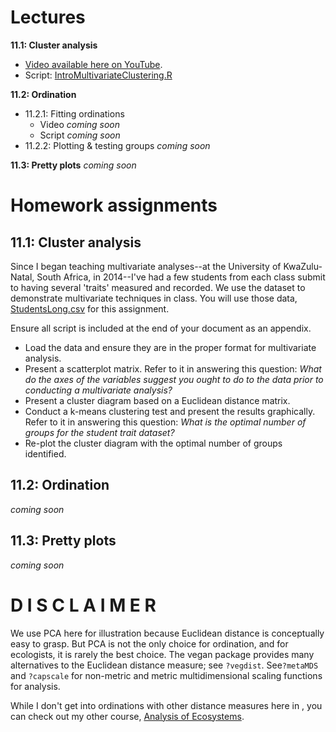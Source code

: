 # Lectures

**11.1: Cluster analysis** 
* [Video available here on YouTube](https://youtu.be/3FFerYQbb-0). 
* Script: [IntroMultivariateClustering.R](https://github.com/devanmcg/IntroRangeR/blob/master/11_IntroMultivariate/IntroMultivariateClustering.R) 

**11.2: Ordination** 
* 11.2.1: Fitting ordinations 
  - Video *coming soon*
  - Script *coming soon*
* 11.2.2: Plotting & testing groups *coming soon*

**11.3: Pretty plots** *coming soon*

# Homework assignments 

## 11.1: Cluster analysis

Since I began teaching multivariate analyses--at the University of KwaZulu-Natal, South Africa, in 2014--I've had a few students from each class submit to having several 'traits' measured and recorded. 
We use the dataset to demonstrate multivariate techniques in class. 
You will use those data, [StudentsLong.csv](https://github.com/devanmcg/IntroRangeR/raw/master/data/StudentsLong.csv) for this assignment. 

Ensure all script is included at the end of your document as an appendix. 

* Load the data and ensure they are in the proper format for multivariate analysis. 
* Present a scatterplot matrix. 
Refer to it in answering this question: *What do the axes of the variables suggest you ought to do to the data prior to conducting a multivariate analysis?*
* Present a cluster diagram based on a Euclidean distance matrix.
* Conduct a k-means clustering test and present the results graphically. 
Refer to it in answering this question: *What is the optimal number of groups for the student trait dataset?*
* Re-plot the cluster diagram with the optimal number of groups identified.

## 11.2: Ordination 

*coming soon*

## 11.3: Pretty plots

*coming soon*


# D I S C L A I M E R

We use PCA here for illustration because Euclidean distance is conceptually easy to grasp. 
But PCA is not the only choice for ordination, and for ecologists, it is rarely the best choice. 
The vegan package provides many alternatives to the Euclidean distance measure;  see `?vegdist`.
See`?metaMDS` and `?capscale` for non-metric and metric multidimensional scaling functions for analysis.

While I don't get into ordinations with other distance measures here in , you can check out my other course, [Analysis of Ecosystems](https://github.com/devanmcg/rangeR/tree/master/Analysis%20of%20Ecosystems). 
